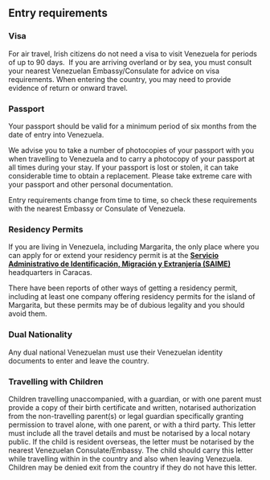 ## Entry requirements

### **Visa**

For air travel, Irish citizens do not need a visa to visit Venezuela for periods of up to 90 days.  If you are arriving overland or by sea, you must consult your nearest Venezuelan Embassy/Consulate for advice on visa requirements. When entering the country, you may need to provide evidence of return or onward travel.

### **Passport**

Your passport should be valid for a minimum period of six months from the date of entry into Venezuela.

We advise you to take a number of photocopies of your passport with you when travelling to Venezuela and to carry a photocopy of your passport at all times during your stay. If your passport is lost or stolen, it can take considerable time to obtain a replacement. Please take extreme care with your passport and other personal documentation.

Entry requirements change from time to time, so check these requirements with the nearest Embassy or Consulate of Venezuela.

### **Residency Permits**

If you are living in Venezuela, including Margarita, the only place where you can apply for or extend your residency permit is at the [**Servicio Administrativo de Identificación, Migración y Extranjería (SAIME)**](http://www.saime.gob.ve/) headquarters in Caracas.

There have been reports of other ways of getting a residency permit, including at least one company offering residency permits for the island of Margarita, but these permits may be of dubious legality and you should avoid them.

### **Dual Nationality**

Any dual national Venezuelan must use their Venezuelan identity documents to enter and leave the country.

### **Travelling with Children**

Children travelling unaccompanied, with a guardian, or with one parent must provide a copy of their birth certificate and written, notarised authorization from the non-travelling parent(s) or legal guardian specifically granting permission to travel alone, with one parent, or with a third party. This letter must include all the travel details and must be notarised by a local notary public. If the child is resident overseas, the letter must be notarised by the nearest Venezuelan Consulate/Embassy. The child should carry this letter while travelling within in the country and also when leaving Venezuela. Children may be denied exit from the country if they do not have this letter.